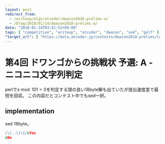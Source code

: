 ```yaml
---
layout: post
redirect_from:
  - /writeup/algo/atcoder/dwacon2018-prelims-a/
  - /blog/2018/01/14/dwacon2018-prelims-a/
date: "2018-01-14T03:41:52+09:00"
tags: [ "competitive", "writeup", "atcoder", "dwacon", "sed", "golf" ]
"target_url": [ "https://beta.atcoder.jp/contests/dwacon2018-prelims/tasks/dwacon2018_prelims_a" ]
---
```


# 第4回 ドワンゴからの挑戦状 予選: A - ニコニコ文字列判定

perlで$s \bmod 101 =  0$を判定する頭の良い$18$byte解も出ていたが提出速度差で最短を回収。
この内容だとコンテスト中でもsed一択。

## implementation

sed $18$byte。

``` sed
/\(..\)\1/cYes
cNo
```

